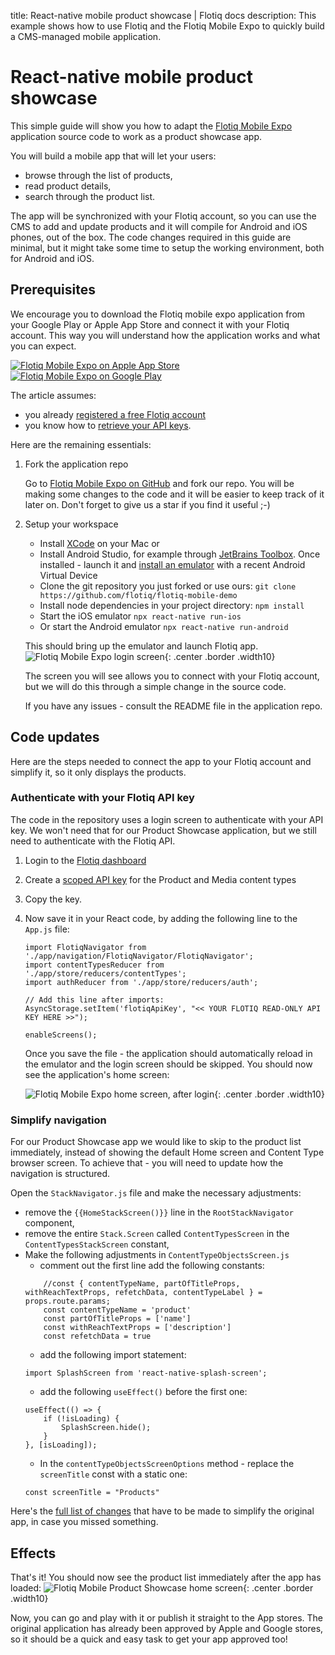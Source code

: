 title: React-native mobile product showcase | Flotiq docs
description: This example shows how to use Flotiq and the Flotiq Mobile Expo to quickly build a CMS-managed mobile application.

# React-native mobile product showcase


This simple guide will show you how to adapt the [Flotiq Mobile Expo](https://github.com/flotiq/flotiq-mobile-demo) application source code to work as a product showcase app. 

You will build a mobile app that will let your users:

- browse through the list of products, 
- read product details,
- search through the product list.

The app will be synchronized with your Flotiq account, so you can use the CMS to add and update products and it will compile for Android and iOS phones, out of the box. The code changes required in this guide are minimal, but it might take some time to setup the working environment, both for Android and iOS.

## Prerequisites

We encourage you to download the Flotiq mobile expo application from your Google Play or Apple App Store and connect it with your Flotiq account. This way you will understand how the application works and what you can expect.

[![Flotiq Mobile Expo on Apple App Store](https://user-images.githubusercontent.com/551004/29770691-a2082ff4-8bc6-11e7-89a6-964cd405ea8e.png)](https://apps.apple.com/app/flotiq-mobile-expo/id1505331246) [![Flotiq Mobile Expo on Google Play](https://user-images.githubusercontent.com/551004/29770692-a20975c6-8bc6-11e7-8ab0-1cde275496e0.png)](https://play.google.com/store/apps/details?id=com.flotiqmobiledemo)

The article assumes:

- you already [registered a free Flotiq account](https://editor.flotiq.com/register.html) 
- you know how to [retrieve your API keys](https://flotiq.com/docs/API/).

Here are the remaining essentials:

1. Fork the application repo

    Go to [Flotiq Mobile Expo on GitHub](https://github.com/flotiq/flotiq-mobile-demo) and fork our repo. You will be making some changes to the code and it will be easier to keep track of it later on. Don't forget to give us a star if you find it useful ;-)

2. Setup your workspace

    - Install [XCode](https://apps.apple.com/us/app/xcode/id497799835?mt=12) on your Mac or 
    - Install Android Studio, for example through [JetBrains Toolbox](https://www.jetbrains.com/toolbox-app/). Once installed - launch it and [install an emulator](https://developer.android.com/studio/run/emulator#install) with a recent Android Virtual Device
    - Clone the git repository you just forked or use ours: 
    `git clone https://github.com/flotiq/flotiq-mobile-demo`
    - Install node dependencies in your project directory:
    `npm install`
    - Start the iOS emulator
    `npx react-native run-ios`
    - Or start the Android emulator
    `npx react-native run-android`
    
    This should bring up the emulator and launch Flotiq app.
    ![Flotiq Mobile Expo login screen](images/mobile-expo-product-showcase-1.png){: .center .border .width10}

    The screen you will see allows you to connect with your Flotiq account, but we will do this through a simple change in the source code.

    If you have any issues - consult the README file in the application repo.

## Code updates

Here are the steps needed to connect the app to your Flotiq account and simplify it, so it only displays the products.

### Authenticate with your Flotiq API key
The code in the repository uses a login screen to authenticate with your API key. We won't need that for our Product Showcase application, but we still need to authenticate with the Flotiq API.
    
1. Login to the [Flotiq dashboard](https://editor.flotiq.com)
2. Create a [scoped API key](https://flotiq.com/docs/API/#user-defined-api-keys) for the Product and Media content types
3. Copy the key. 
4. Now save it in your React code, by adding the following line to the `App.js` file:
    ```
    import FlotiqNavigator from './app/navigation/FlotiqNavigator/FlotiqNavigator';
    import contentTypesReducer from './app/store/reducers/contentTypes';
    import authReducer from './app/store/reducers/auth';

    // Add this line after imports:
    AsyncStorage.setItem('flotiqApiKey', "<< YOUR FLOTIQ READ-ONLY API KEY HERE >>");

    enableScreens();
    ```

    Once you save the file - the application should automatically reload in the emulator and the login screen should be skipped. You should now see the application's home screen:

    ![Flotiq Mobile Expo home screen, after login](images/mobile-expo-product-showcase-2.png){: .center .border .width10}

### Simplify navigation

For our Product Showcase app we would like to skip to the product list immediately, instead of showing the default Home screen and Content Type browser screen. To achieve that - you will need to update how the navigation is structured. 

Open the `StackNavigator.js` file and make the necessary adjustments:
   - remove the `{{HomeStackScreen()}}` line in the `RootStackNavigator` component,
   - remove the entire `Stack.Screen` called `ContentTypesScreen` in the `ContentTypesStackScreen` constant,
   - Make the following adjustments in `ContentTypeObjectsScreen.js`
        - comment out the first line add the following constants:
        ```
            //const { contentTypeName, partOfTitleProps, withReachTextProps, refetchData, contentTypeLabel } = props.route.params;
            const contentTypeName = 'product'
            const partOfTitleProps = ['name']
            const withReachTextProps = ['description']
            const refetchData = true

        ```
        - add the following import statement:
        ```
        import SplashScreen from 'react-native-splash-screen';
        ```
        - add the following `useEffect()` before the first one:
        ```
        useEffect(() => {
            if (!isLoading) {
                SplashScreen.hide();
            }
        }, [isLoading]);
        ```
        - In the `contentTypeObjectsScreenOptions` method - replace the `screenTitle` const with a static one:
        ```
        const screenTitle = "Products"
        ```
            
Here's the [full list of changes](https://github.com/andrzejwp/flotiq-mobile-demo/pull/1/files) that have to be made to simplify the original app, in case you missed something.

## Effects

That's it! You should now see the product list immediately after the app has loaded:
    ![Flotiq Mobile Product Showcase home screen](images/mobile-expo-product-showcase-3.png){: .center .border .width10}


Now, you can go and play with it or publish it straight to the App stores. The original application has already been approved by Apple and Google stores, so it should be a quick and easy task to get your app approved too!